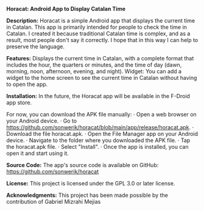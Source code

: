 **Horacat: Android App to Display Catalan Time**

**Description:**
Horacat is a simple Android app that displays the current time in Catalan. This app is primarily intended for people to check the time in Catalan. I created it because traditional Catalan time is complex, and as a result, most people don't say it correctly. I hope that in this way I can help to preserve the language.

**Features:**
Displays the current time in Catalan, with a complete format that includes the hour, the quarters or minutes, and the time of day (dawn, morning, noon, afternoon, evening, and night).
Widget: You can add a widget to the home screen to see the current time in Catalan without having to open the app.

**Installation:**
In the future, the Horacat app will be available in the F-Droid app store.

For now, you can download the APK file manually:
· Open a web browser on your Android device.
· Go to https://github.com/sonwerik/horacat/blob/main/app/release/horacat.apk.
· Download the file horacat.apk.
· Open the File Manager app on your Android device.
· Navigate to the folder where you downloaded the APK file.
· Tap the horacat.apk file.
· Select "Install".
· Once the app is installed, you can open it and start using it.

**Source Code:**
The app's source code is available on GitHub: https://github.com/sonwerik/horacat

**License:**
This project is licensed under the GPL 3.0 or later license.

**Acknowledgments:**
This project has been made possible by the contribution of Gabriel Mizrahi Mejias
